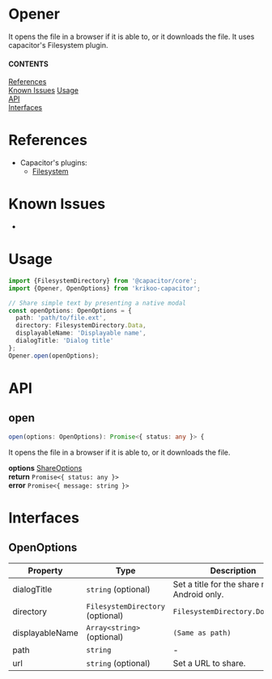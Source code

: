 # Opener
It opens the file in a browser if it is able to, or it downloads the file. It uses capacitor's Filesystem plugin.

#### CONTENTS
[References](#references)  
[Known Issues](#known-issues) 
[Usage](#usage)  
[API](#api)  
[Interfaces](#interfaces)  

# References
- Capacitor's plugins:
  - [Filesystem](https://capacitor.ionicframework.com/docs/apis/filesystem)

# Known Issues
- 

# Usage

```typescript
import {FilesystemDirectory} from '@capacitor/core';
import {Opener, OpenOptions} from 'krikoo-capacitor';

// Share simple text by presenting a native modal
const openOptions: OpenOptions = {
  path: 'path/to/file.ext',
  directory: FilesystemDirectory.Data,
  displayableName: 'Displayable name',
  dialogTitle: 'Dialog title'
};
Opener.open(openOptions);
```

# API

## open
```typescript
open(options: OpenOptions): Promise<{ status: any }> {
```
It opens the file in a browser if it is able to, or it downloads the file.

**options** [ShareOptions](#interfaces)  
**return** `Promise<{ status: any }>`  
**error** `Promise<{ message: string }>`  

# Interfaces
 
## OpenOptions

| Property | Type | Description |
|--|--|--|
| dialogTitle | `string` (optional) | Set a title for the share modal. Android only. |
| directory | `FilesystemDirectory` (optional) | `FilesystemDirectory.Documents` | The `FilesystemDirectory` to store the file in. |
| displayableName | `Array<string>` (optional) | `(Same as path)` | Custom file name with its extension (important set an extension to display a thumbnail). Default its origin name. |
| path | `string` | - | The path to the file with its name and extension included: `path/to/file.ext` |
| url | `string` (optional) | Set a URL to share. |
